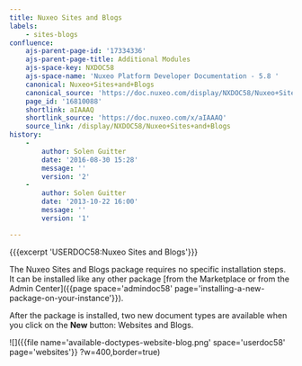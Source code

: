 ```yaml
---
title: Nuxeo Sites and Blogs
labels:
    - sites-blogs
confluence:
    ajs-parent-page-id: '17334336'
    ajs-parent-page-title: Additional Modules
    ajs-space-key: NXDOC58
    ajs-space-name: 'Nuxeo Platform Developer Documentation - 5.8 '
    canonical: Nuxeo+Sites+and+Blogs
    canonical_source: 'https://doc.nuxeo.com/display/NXDOC58/Nuxeo+Sites+and+Blogs'
    page_id: '16810088'
    shortlink: aIAAAQ
    shortlink_source: 'https://doc.nuxeo.com/x/aIAAAQ'
    source_link: /display/NXDOC58/Nuxeo+Sites+and+Blogs
history:
    - 
        author: Solen Guitter
        date: '2016-08-30 15:28'
        message: ''
        version: '2'
    - 
        author: Solen Guitter
        date: '2013-10-22 16:00'
        message: ''
        version: '1'

---
```

{{{excerpt 'USERDOC58:Nuxeo Sites and Blogs'}}}

The Nuxeo Sites and Blogs package requires no specific installation steps. It can be installed like any other package [from the Marketplace or from the Admin Center]({{page space='admindoc58' page='installing-a-new-package-on-your-instance'}}).

After the package is installed, two new document types are available when you click on the&nbsp;**New** button: Websites and Blogs.

![]({{file name='available-doctypes-website-blog.png' space='userdoc58' page='websites'}} ?w=400,border=true)

&nbsp;